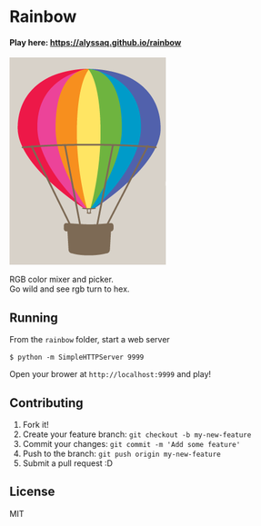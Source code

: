 # Rainbow

#### Play here: https://alyssaq.github.io/rainbow

![rainbow.png](rainbow.png)

RGB color mixer and picker.  
Go wild and see rgb turn to hex.

## Running

From the `rainbow` folder, start a web server
  
    $ python -m SimpleHTTPServer 9999

Open your brower at `http://localhost:9999` and play!

## Contributing
1. Fork it!
2. Create your feature branch: `git checkout -b my-new-feature`
3. Commit your changes: `git commit -m 'Add some feature'`
4. Push to the branch: `git push origin my-new-feature`
5. Submit a pull request :D

## License
MIT